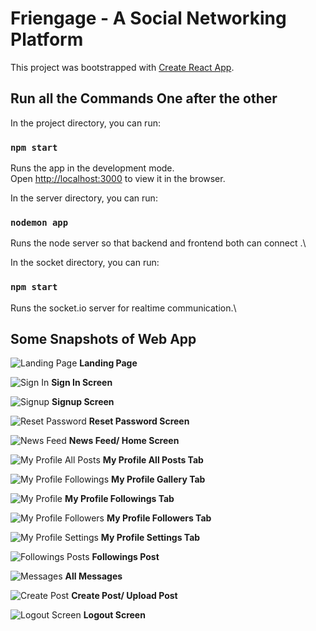# Friengage - A Social Networking Platform

This project was bootstrapped with [Create React App](https://github.com/facebook/create-react-app).

## Run all the Commands One after the other

In the project directory, you can run:

### `npm start`

Runs the app in the development mode.\
Open [http://localhost:3000](http://localhost:3000) to view it in the browser.

In the server directory, you can run:

### `nodemon app`

Runs the node server so that backend and frontend both can connect .\

In the socket directory, you can run:

### `npm start`

Runs the socket.io server for realtime communication.\

## Some Snapshots of Web App

![Landing Page](images/landing-page.png)
**Landing Page**


![Sign In](images/sign-in.png)
**Sign In Screen**


![Signup](images/sign-up.png)
**Signup Screen**


![Reset Password](images/reset-password.png)
**Reset Password Screen**


![News Feed](images/news-feed.png)
**News Feed/ Home Screen**


![My Profile All Posts](images/my-profile-posts.png)
**My Profile All Posts Tab**


![My Profile Followings](images/my-profile-gallery.png)
**My Profile Gallery Tab**


![My Profile ](images/my-profile-followers.png)
**My Profile Followings Tab**


![My Profile Followers](images/my-profile-followings.png)
**My Profile Followers Tab**


![My Profile Settings](images/my-profile-settings.png)
**My Profile Settings Tab**


![Followings Posts](images/following-posts.png)
**Followings Post**


![Messages](images/messages.png)
**All Messages**


![Create Post](images/create-post.png)
**Create Post/ Upload Post**


![Logout Screen](images/logout-screen.png)
**Logout Screen**
